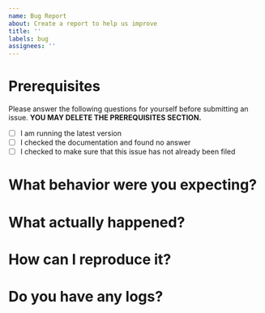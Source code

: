 ```yaml
---
name: Bug Report
about: Create a report to help us improve
title: ''
labels: bug
assignees: ''
---
```


# Prerequisites

Please answer the following questions for yourself before submitting an issue. **YOU MAY DELETE THE PREREQUISITES
SECTION.**

- [ ] I am running the latest version
- [ ] I checked the documentation and found no answer
- [ ] I checked to make sure that this issue has not already been filed

# What behavior were you expecting?

# What actually happened?

# How can I reproduce it?

# Do you have any logs?
